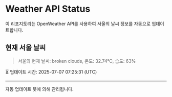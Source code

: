 
# Weather API Status

이 리포지토리는 OpenWeather API를 사용하여 서울의 날씨 정보를 자동으로 업데이트합니다.

## 현재 서울 날씨
> 서울의 현재 날씨: broken clouds, 온도: 32.74°C, 습도: 63%

⏳ 업데이트 시간: 2025-07-07 07:25:31 (UTC)

---
자동 업데이트 봇에 의해 관리됩니다.
